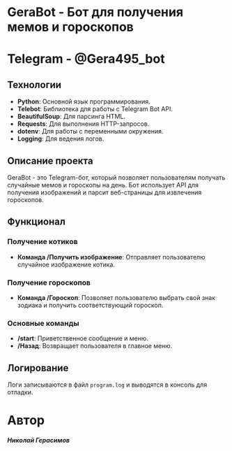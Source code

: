 # GeraBot - Бот для получения мемов и гороскопов

# Telegram - @Gera495_bot 


## Технологии
- **Python**: Основной язык программирования.
- **Telebot**: Библиотека для работы с Telegram Bot API.
- **BeautifulSoup**: Для парсинга HTML.
- **Requests**: Для выполнения HTTP-запросов.
- **dotenv**: Для работы с переменными окружения.
- **Logging**: Для ведения логов.

## Описание проекта

GeraBot - это Telegram-бот, который позволяет пользователям получать случайные мемов и гороскопы на день. Бот использует API для получения изображений и парсит веб-страницы для извлечения гороскопов.

## Функционал

### Получение котиков
- **Команда /Получить изображение**: Отправляет пользователю случайное изображение котика.

### Получение гороскопов
- **Команда /Гороскоп**: Позволяет пользователю выбрать свой знак зодиака и получить соответствующий гороскоп.

### Основные команды
- **/start**: Приветственное сообщение и меню.
- **/Назад**: Возвращает пользователя в главное меню.

## Логирование
Логи записываются в файл `program.log` и выводятся в консоль для отладки.


# Автор 
##### **Николай Герасимов**
